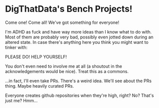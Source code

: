 # DigThatData's Bench Projects!

Come one! Come all! We've got something for everyone!

I'm ADHD as fuck and have way more ideas than I know what to do with. Most of them are probably very bad, 
possibly even jotted down during an altered state. In case there's anything here you think you might want to tinker with: 

PLEASE DO! HELP YOURSELF!

You don't even need to involve me at all (a shoutout in the acknowledgements would be nice). Treat this as a commons.

...in fact, I'll even take PRs. There's a weird idea. We'll see about the PRs thing. Maybe heavily curated PRs.

Everyone creates github repositories when they're high, right? No? That's just me? Hmm...
